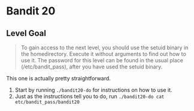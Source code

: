 # Bandit 20

## Level Goal

> To gain access to the next level, you should use the setuid binary in the homedirectory. Execute it without arguments to find out how to use it. The password for this level can be found in the usual place (/etc/bandit_pass), after you have used the setuid binary.

This one is actually pretty straightforward.

1. Start by running `./bandit20-do` for instructions on how to use it.
2. Just as the instructions tell you to do, run `./bandit20-do cat etc/bandit_pass/bandit20`
